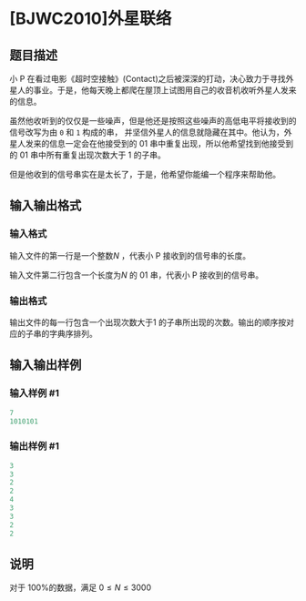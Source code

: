 # [BJWC2010]外星联络

## 题目描述

小 P 在看过电影《超时空接触》(Contact)之后被深深的打动，决心致力于寻找外星人的事业。于是，他每天晚上都爬在屋顶上试图用自己的收音机收听外星人发来的信息。

虽然他收听到的仅仅是一些噪声，但是他还是按照这些噪声的高低电平将接收到的信号改写为由 `0` 和 `1` 构成的串， 并坚信外星人的信息就隐藏在其中。他认为，外星人发来的信息一定会在他接受到的 01 串中重复出现，所以他希望找到他接受到的 01 串中所有重复出现次数大于 $1$ 的子串。

但是他收到的信号串实在是太长了，于是，他希望你能编一个程序来帮助他。

## 输入输出格式

### 输入格式

输入文件的第一行是一个整数$N$ ，代表小 P 接收到的信号串的长度。

输入文件第二行包含一个长度为$N$ 的 01 串，代表小 P 接收到的信号串。

### 输出格式

输出文件的每一行包含一个出现次数大于$1$ 的子串所出现的次数。输出的顺序按对应的子串的字典序排列。

## 输入输出样例

### 输入样例 #1

```cpp
7
1010101
```


### 输出样例 #1

```cpp
3
3
2
2
4
3
3
2
2
```


## 说明

对于 100%的数据，满足 $0 \le N \le 3000$

